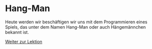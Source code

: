 # Hang-Man

Heute werden wir beschäftigen wir uns mit dem Programmieren eines Spiels, das unter dem Namen Hang-Man oder auch Hängemännchen bekannt ist.

[Weiter zur Lektion](./Lesson/konzepte.md)